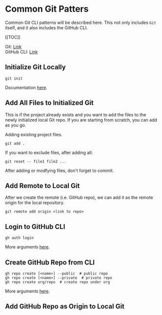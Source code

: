 # Common Git Patters

Common Git CLI patterns will be described here. This not only includes `Git` itself, and it also includes the GitHub CLI.

[[TOC]]

Git: [Link](https://git-scm.com)  
GitHub CLI: [Link](https://cli.github.com)

## Initialize Git Locally

```shell
git init
```

Documentation [here](https://git-scm.com/docs/git-init).

## Add All Files to Initialized Git

This is if the project already exists and you want to add the files to the newly initialized local Git repo. If you are starting from scratch, you can add as you go.

Adding existing project files.

```shell
git add .
```

If you want to exclude files, after adding all:

```shell
git reset -- file1 file2 ...
```

After adding or modfying files, don't forget to commit.

## Add Remote to Local Git

After we create the remote (i.e. GitHub repo), we can add it as the remote origin for the local repository.

```shell
git remote add origin <link to repo>
```

## Login to GitHub CLI

```shell
gh auth login
```

More arguments [here](https://cli.github.com/manual/gh_auth_login).

## Create GitHub Repo from CLI

```shell
gh repo create [<name>] --public  # public repo
gh repo create [<name>] --private  # private repo
gh repo create org/repo  # create repo under org
```

More arguments [here](https://cli.github.com/manual/gh_repo_create).

## Add GitHub Repo as Origin to Local Git

```shell
```